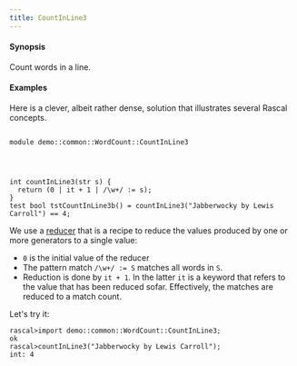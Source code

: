 ```yaml
---
title: CountInLine3
---
```


#### Synopsis

Count words in a line.

#### Examples

Here is a clever, albeit rather dense, solution that illustrates several Rascal concepts.

```rascal 

module demo::common::WordCount::CountInLine3




int countInLine3(str s) {
  return (0 | it + 1 | /\w+/ := s);
}
test bool tstCountInLine3b() = countInLine3("Jabberwocky by Lewis Carroll") == 4;

```

                
We use a [reducer](../../../../Rascal/Expressions/Reducer/index.md) that is a recipe to reduce the values produced by one or more generators
  to a single value:
  
* `0` is the initial value of the reducer
*  The pattern match `/\w+/ := S` matches all words in `S`.
*  Reduction is done by `it + 1`. In the latter `it` is a keyword that refers to the
   value that has been reduced sofar. Effectively, the matches are reduced to a match count.


Let's try it:

```rascal-shell 
rascal>import demo::common::WordCount::CountInLine3;
ok
rascal>countInLine3("Jabberwocky by Lewis Carroll");
int: 4
```


